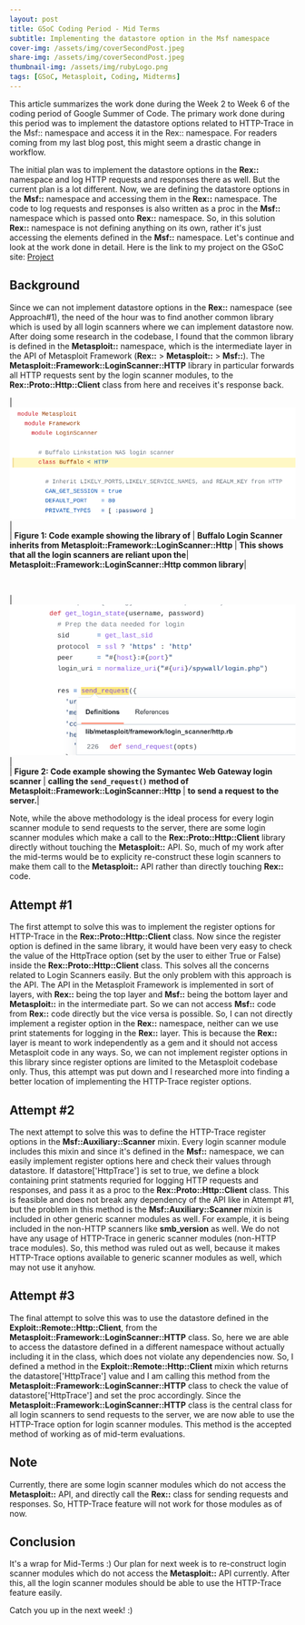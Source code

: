 ```yaml
---
layout: post
title: GSoC Coding Period - Mid Terms
subtitle: Implementing the datastore option in the Msf namespace
cover-img: /assets/img/coverSecondPost.jpeg
share-img: /assets/img/coverSecondPost.jpeg
thumbnail-img: /assets/img/rubyLogo.png
tags: [GSoC, Metasploit, Coding, Midterms]
---
```

  
This article summarizes the work done during the Week 2 to Week 6 of the coding period of Google Summer of Code. The primary work done during this period was to implement the datastore options related to HTTP-Trace in the Msf:: namespace and access it in the Rex:: namespace. For readers coming from my last blog post, this might seem a drastic change in workflow.  
  
The initial plan was to implement the datastore options in the **Rex::** namespace and log HTTP requests and responses there as well. But the current plan is a lot different. Now, we are defining the datastore options in the **Msf::** namespace and accessing them in the **Rex::** namespace. The code to log requests and responses is also written as a proc in the **Msf::** namespace which is passed onto **Rex::** namespace. So, in this solution **Rex::** namespace is not defining anything on its own, rather it's just accessing the elements defined in the **Msf::** namespace. Let's continue and look at the work done in detail. Here is the link to my project on the GSoC site: [Project](https://summerofcode.withgoogle.com/programs/2022/projects/I4PxrljP)  
  
## Background
  
Since we can not implement datastore options in the **Rex::** namespace (see Approach#1), the need of the hour was to find another common library which is used by all login scanners where we can implement datastore now. After doing some research in the codebase, I found that the common library is defined in the **Metasploit::** namespace, which is the intermediate layer in the API of Metasploit Framework (**Rex::** > **Metasploit::** > **Msf::**). The **Metasploit::Framework::LoginScanner::HTTP** library in particular forwards all HTTP requests sent by the login scanner modules, to the **Rex::Proto::Http::Client** class from here and receives it's response back.  

| ![code-example buffalo](../assets/img/GSoC_loginScannerReliant1.png) |  
| <b>Figure 1: Code example showing the library of </b>|
 <b>Buffalo Login Scanner inherits from Metasploit::Framework::LoginScanner::Http </b>|
 <b>This shows that all the login scanners are reliant upon the</b>|
 <b> Metasploit::Framework::LoginScanner::Http common library</b>|
  
<br/>
  
| ![code-example revised output](../assets/img/GSoC_send_request_reliant.png) |  
| <b>Figure 2: Code example showing the Symantec Web Gateway login scanner </b>|
  <b> calling the `send_request()` method of Metasploit::Framework::LoginScanner::Http </b>|
  <b> to send a request to the server.</b>|  
  
Note, while the above methodology is the ideal process for every login scanner module to send requests to the server, there are some login scanner modules which make a call to the **Rex::Proto::Http::Client** library directly without touching the **Metasploit::** API. So, much of my work after the mid-terms would be to explicity re-construct these login scanners to make them call to the **Metasploit::** API rather than directly touching **Rex::** code.  
  
## Attempt #1
  
The first attempt to solve this was to implement the register options for HTTP-Trace in the **Rex::Proto::Http::Client** class. Now since the register option is defined in the same library, it would have been very easy to check the value of the HttpTrace option (set by the user to either True or False) inside the **Rex::Proto::Http::Client** class. This solves all the concerns related to Login Scanners easily. But the only problem with this approach is the API. The API in the Metasploit Framework is implemented in sort of layers, with **Rex::** being the top layer and **Msf::** being the bottom layer and **Metasploit::** in the intermediate part. So we can not access **Msf::** code from **Rex::** code directly but the vice versa is possible. So, I can not directly implement a register option in the **Rex::** namespace, neither can we use print statements for logging in the **Rex::** layer. This is because the **Rex::** layer is meant to work independently as a gem and it should not access Metasploit code in any ways. So, we can not implement register options in this library since register options are limited to the Metasploit codebase only. Thus, this attempt was put down and I researched more into finding a better location of implementing the HTTP-Trace register options.  
  
## Attempt #2
  
The next attempt to solve this was to define the HTTP-Trace register options in the **Msf::Auxiliary::Scanner** mixin. Every login scanner module includes this mixin and since it's defined in the **Msf::** namespace, we can easily implement register options here and check their values through datastore. If datastore['HttpTrace'] is set to true, we define a block containing print statments requried for logging HTTP requests and responses, and pass it as a proc to the **Rex::Proto::Http::Client** class. This is feasible and does not break any dependency of the API like in Attempt #1, but the problem in this method is the **Msf::Auxiliary::Scanner** mixin is included in other generic scanner modules as well. For example, it is being included in the non-HTTP scanners like **smb_version** as well. We do not have any usage of HTTP-Trace in generic scanner modules (non-HTTP trace modules). So, this method was ruled out as well, because it makes HTTP-Trace options available to generic scanner modules as well, which may not use it anyhow.  
  
## Attempt #3
  
The final attempt to solve this was to use the datastore defined in the **Exploit::Remote::Http::Client**, from the **Metasploit::Framework::LoginScanner::HTTP** class. So, here we are able to access the datastore defined in a different namespace without actually including it in the class, which does not violate any dependencies now. So, I defined a method in the **Exploit::Remote::Http::Client** mixin which returns the datastore['HttpTrace'] value and I am calling this method from the **Metasploit::Framework::LoginScanner::HTTP** class to check the value of datastore['HttpTrace'] and set the proc accordingly. Since the **Metasploit::Framework::LoginScanner::HTTP** class is the central class for all login scanners to send requests to the server, we are now able to use the HTTP-Trace option for login scanner modules. This method is the accepted method of working as of mid-term evaluations.  
  
## Note
  
Currently, there are some login scanner modules which do not access the **Metasploit::** API, and directly call the **Rex::** class for sending requests and responses. So, HTTP-Trace feature will not work for those modules as of now. 
 
## Conclusion  
  
It's a wrap for Mid-Terms :) Our plan for next week is to re-construct login scanner modules which do not access the **Metasploit::** API currently. After this, all the login scanner modules should be able to use the HTTP-Trace feature easily.  
  
Catch you up in the next week! :)  
